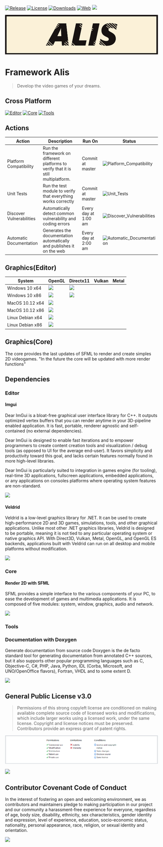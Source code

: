 [![Release](https://img.shields.io/github/release/pabllopf/alis.svg)](https://github.com/pabllopf/alis/releases/latest) 
[![License](https://img.shields.io/badge/License-GPL%20v3.0-blue)](https://github.com/pabllopf/Alis/blob/main/LICENSE)
[![Downloads](https://img.shields.io/github/downloads/pabllopf/alis/total.svg)]()
[![Web](https://img.shields.io/website?down_color=red&down_message=failed&up_color=blue&up_message=active&url=https%3A%2F%2Fpabllopf.github.io%2FAlis%2F)](https://pabllopf.github.io/Alis/index.html)
<img src="https://visitor-badge.laobi.icu/badge?page_id=pabllopf.alis"> 

[![](https://github.com/pabllopf/Alis/blob/main/docs/resources/banner/Alis_Banner_970x250.png)](https://pabllopf.github.io/Alis/index.html)

#  Framework Alis

> Develop the video games of your dreams.

## Cross Platform
[![Editor](https://shields.io/badge/Editor-Windows%20%7C%20MacOS%20%7C%20Linux-%23989898)]()
[![Core](https://shields.io/badge/Core-Windows%20%7C%20IOS%20%7C%20Android%20%7C%20MacOS%20%7C%20Linux-%23989898)]()
[![Tools](https://shields.io/badge/Tools-Windows%20%7C%20IOS%20%7C%20Android%20%7C%20MacOS%20%7C%20Linux-%23989898)]()

## Actions 
| Action | Description | Run On | Status |
| --- | --- | ---- | --- |
| Platform Compatibility | Run the framework on different platforms to verify that it is still multiplatform. | Commit at master | ![Platform_Compatibility](https://github.com/pabllopf/Alis/workflows/Platform_Compatibility/badge.svg) |
| Unit Tests| Run the test module to verify that everything works correctly | Commit at master | ![Unit_Tests](https://github.com/pabllopf/Alis/workflows/Unit_Tests/badge.svg) |
| Discover Vulnerabilities | Automatically detect common vulnerability and coding errors | Every day at 1:00 am | ![Discover_Vulnerabilities](https://github.com/pabllopf/Alis/workflows/Discover_Vulnerabilities/badge.svg) |
| Automatic Documentation | Generates the documentation automatically and publishes it on the web | Every day at 2:00 am | ![Automatic_Documentation](https://github.com/pabllopf/Alis/workflows/Automatic_Documentation/badge.svg) |


## Graphics(Editor) 
| System | OpenGL | Directx11 | Vulkan | Metal |
| --- | --- | ---- | --- | --- |
| Windows 10 x64 | ![](https://img.shields.io/badge/-Available-green) | ![](https://img.shields.io/badge/-Available-green) |  |  |
| Windows 10 x86 | ![](https://img.shields.io/badge/-Available-green) | ![](https://img.shields.io/badge/-Available-green) |  |  |
| MacOS 10.12 x64 | ![](https://img.shields.io/badge/-Available-green) |  |  |  |
| MacOS 10.12 x86 | ![](https://img.shields.io/badge/-Available-green) |  |  |  |
| Linux Debian x64 | ![](https://img.shields.io/badge/-Available-green) |  |  |  |
| Linux Debian x86 | ![](https://img.shields.io/badge/-Available-green) |  |  |  |

## Graphics(Core)
The core provides the last updates of SFML to render and create simples 2D videogames.
"In the future the core will be updated with more render functions"

## Dependencies
### Editor
#### Imgui
Dear ImGui is a bloat-free graphical user interface library for C++. It outputs optimized vertex buffers that you can render anytime in your 3D-pipeline enabled application. It is fast, portable, renderer agnostic and self-contained (no external dependencies).

Dear ImGui is designed to enable fast iterations and to empower programmers to create content creation tools and visualization / debug tools (as opposed to UI for the average end-user). It favors simplicity and productivity toward this goal, and lacks certain features normally found in more high-level libraries.

Dear ImGui is particularly suited to integration in games engine (for tooling), real-time 3D applications, fullscreen applications, embedded applications, or any applications on consoles platforms where operating system features are non-standard.

[![](https://img.shields.io/badge/Read%20More--blue)](https://github.com/ocornut/imgui)

#### Veldrid 
Veldrid is a low-level graphics library for .NET. It can be used to create high-performance 2D and 3D games, simulations, tools, and other graphical applications. Unlike most other .NET graphics libraries, Veldrid is designed to be portable, meaning it is not tied to any particular operating system or native graphics API. With Direct3D, Vulkan, Metal, OpenGL, and OpenGL ES backends, applications built with Veldrid can run on all desktop and mobile platforms without modification.

[![](https://img.shields.io/badge/Read%20More--blue)](https://veldrid.dev/)

### Core
#### Render 2D with SFML
SFML provides a simple interface to the various components of your PC, to ease the development of games and multimedia applications. It is composed of five modules: system, window, graphics, audio and network.

[![](https://img.shields.io/badge/Read%20More--blue)](https://www.sfml-dev.org/)

### Tools

### Documentation with Doxygen
Generate documentation from source code
Doxygen is the de facto standard tool for generating documentation from annotated C++ sources, but it also supports other popular programming languages such as C, Objective-C, C#, PHP, Java, Python, IDL (Corba, Microsoft, and UNO/OpenOffice flavors), Fortran, VHDL and to some extent D.

[![](https://img.shields.io/badge/Read%20More--blue)](https://www.doxygen.nl/index.html)


## General Public License v3.0
> Permissions of this strong copyleft license are conditioned on making available complete source code of licensed works and modifications, which include larger works using a licensed work, under the same license. Copyright and license notices must be preserved. Contributors provide an express grant of patent rights.    

[![License](https://github.com/pabllopf/Alis/blob/main/docs/resources/license/License.png)](https://github.com/pabllopf/Alis/blob/master/LICENSE)

[![](https://img.shields.io/badge/Read%20More--blue)](https://github.com/pabllopf/Alis/blob/master/LICENSE)

## Contributor Covenant Code of Conduct

In the interest of fostering an open and welcoming environment, we as contributors and maintainers pledge to making participation in our project and our community a harassment-free experience for everyone, regardless of age, body size, disability, ethnicity, sex characteristics, gender identity and expression, level of experience, education, socio-economic status, nationality, personal appearance, race, religion, or sexual identity and orientation.

[![](https://img.shields.io/badge/Read%20More--blue)](https://github.com/pabllopf/Alis/blob/main/CODE_OF_CONDUCT.md)
